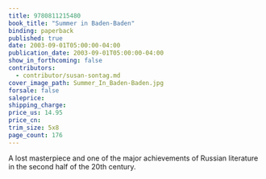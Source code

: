 ```yaml
---
title: 9780811215480
book_title: "Summer in Baden-Baden"
binding: paperback
published: true
date: 2003-09-01T05:00:00-04:00
publication_date: 2003-09-01T05:00:00-04:00
show_in_forthcoming: false
contributors:
  - contributor/susan-sontag.md
cover_image_path: Summer_In_Baden-Baden.jpg
forsale: false
saleprice:
shipping_charge:
price_us: 14.95
price_cn:
trim_size: 5x8
page_count: 176
---
```

A lost masterpiece and one of the major achievements of Russian literature in the second half of the 20th century.

